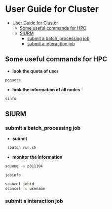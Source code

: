 # User Guide for Cluster

- [User Guide for Cluster](#user-guide-for-cluster)
  - [Some useful commands for HPC](#some-useful-commands-for-hpc)
  - [SlURM](#slurm)
    - [submit a batch\_processing job](#submit-a-batch_processing-job)
    - [submit a interaction job](#submit-a-interaction-job)

## Some useful commands for HPC

- **look the quota of user**

``` bash
pgquota
```

- **look the information of all nodes**

```bash
sinfo
```

## SlURM

### submit a batch_processing job

- **submit**

``` bash
 sbatch run.sh
```

- **monitor the information**

``` bash
squeue -u p311104
```

``` bash
jobinfo
```

``` bash
scancel jobid
scancel -u usename
```

### submit a interaction job